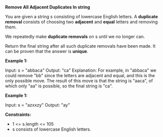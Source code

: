 <strong>Remove All Adjacent Duplicates In string</strong>

You are given a string s consisting of lowercase English letters. A <strong>duplicate removal </strong>consists of choosing two <strong>adjacent</strong> and <strong>equal</strong> letters and removing them.

We repeatedly make <strong>duplicate removals</strong> on s until we no longer can.

Return the final string after all such duplicate removals have been made. It can be proven that the answer is <strong>unique</strong>.

 

<strong>Example 1:</strong>

Input: s = "abbaca"
Output: "ca"
Explanation: 
For example, in "abbaca" we could remove "bb" since the letters are adjacent and equal, and this is the only possible move.  The result of this move is that the string is "aaca", of which only "aa" is possible, so the final string is "ca".


<strong>Example 1:</strong>

Input: s = "azxxzy"
Output: "ay"
 

<strong>Constraints:</strong>

<ul>
<li>1 <= s.length <= 105</li>
<li>s consists of lowercase English letters.</li>
</ul>

